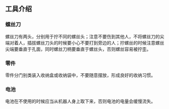 ## 工具介绍

### 螺丝刀
螺丝刀有两头，分别用于拧不同的螺丝头；注意不要伤到其他人，不将螺丝刀的尖端对着人，插拔螺丝刀头的时候要小心不要打到旁边的人；拧螺丝的时候注意螺丝尖端要垂直于孔面，同时螺丝刀柄要垂直于螺丝头，否则螺丝容易被拧歪。 

### 零件
零件分门别类装入收纳盒或收纳袋中，不要随意摆放，形成良好的收纳习惯。

### 电池
电池在不使用的时候应当从机器人身上取下来，否则电池的电量会缓慢流失。

